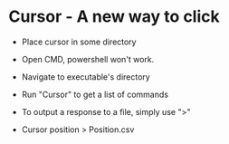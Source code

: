 # Cursor - A new way to click

- Place cursor in some directory

- Open CMD, powershell won't work.
- Navigate to executable's directory
- Run "Cursor" to get a list of commands

- To output a response to a file, simply use ">"
- Cursor position > Position.csv

